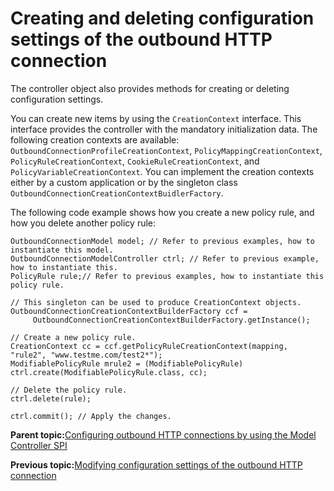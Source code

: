 # Creating and deleting configuration settings of the outbound HTTP connection

The controller object also provides methods for creating or deleting configuration settings.

You can create new items by using the `CreationContext` interface. This interface provides the controller with the mandatory initialization data. The following creation contexts are available: `OutboundConnectionProfileCreationContext`, `PolicyMappingCreationContext`, `PolicyRuleCreationContext`, `CookieRuleCreationContext`, and `PolicyVariableCreationContext`. You can implement the creation contexts either by a custom application or by the singleton class `OutboundConnectionCreationContextBuidlerFactory`.

The following code example shows how you create a new policy rule, and how you delete another policy rule:

```
OutboundConnectionModel model; // Refer to previous examples, how to instantiate this model. 
OutboundConnectionModelController ctrl; // Refer to previous example, how to instantiate this.
PolicyRule rule;// Refer to previous examples, how to instantiate this policy rule.

// This singleton can be used to produce CreationContext objects.
OutboundConnectionCreationContextBuilderFactory ccf = 
     OutboundConnectionCreationContextBuilderFactory.getInstance();

// Create a new policy rule.
CreationContext cc = ccf.getPolicyRuleCreationContext(mapping, "rule2", "www.testme.com/test2*");
ModifiablePolicyRule mrule2 = (ModifiablePolicyRule) ctrl.create(ModifiablePolicyRule.class, cc);

// Delete the policy rule.
ctrl.delete(rule);

ctrl.commit(); // Apply the changes.
```

**Parent topic:**[Configuring outbound HTTP connections by using the Model Controller SPI](../dev-portlet/outbhttp_cfg_mcspi.md)

**Previous topic:**[Modifying configuration settings of the outbound HTTP connection](../dev-portlet/outbhttp_cfg_mcspi_modfcfgsets.md)

